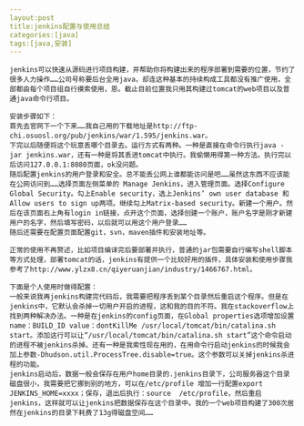 ```yaml
---
layout:post
title:jenkins配置与使用总结
categories:[java]
tags:[java,安装]
---
```

    jenkins可以快速从源码进行项目构建，并帮助你将构建出来的程序部署到需要的位置，节约了很多人力操作……公司号称要后台全用java，却连这种基本的持续构成工具都没有推广使用，全部都由每个项目组自行摸索使用，恩。截止目前位置我只用其构建过tomcat的web项目以及普通java命令行项目。
    
    安装步骤如下：
    首先去官网下一个下来……我自己用的下载地址是http://ftp-chi.osuosl.org/pub/jenkins/war/1.595/jenkins.war。
    下完以后随便将这个玩意丢哪个目录去。运行方式有两种。一种是直接在命令行执行java -jar jenkins.war，还有一种是将其丢进tomcat中执行。我偷懒用得第一种方法。执行完以后访问127.0.0.1:8080页面，ok没问题。
    随后配置jenkins的用户登录和安全。总不能丢公网上谁都能访问是吧……虽然这东西不应该能在公网访问到……选择页面左侧菜单的 Manage Jenkins，进入管理页面。选择Configure Global Security。勾上Enable security，选上Jenkins’ own user database 和 Allow users to sign up两项。继续勾上Matrix-based security。新建一个用户。然后在该页面右上角有login in链接，点开这个页面，选择创建一个账户，账户名字是刚才新建用户的名字，然后填写密码，以后就可以用这个用户登录……
    随后还需要在配置页面配置git，svn，maven插件和安装地址等。

    正常的使用不再赘述，比如项目编译完后要部署并执行，普通的jar包需要自行编写shell脚本等方式处理，部署tomcat的话，jenkins有提供一个比较好用的插件，具体安装和使用步骤我参考了http://www.ylzx8.cn/qiyeruanjian/industry/1466767.html。

    下面是个人使用时做得配置：
    一般来说我再jenkins构建完代码后，我需要把程序丢到某个目录然后重启这个程序。但是在jenkins中，它默认会杀掉一切用户开启的进程，这和我的目的不符。我在stackoverflow上找到两种解决办法。一种是在jenkins的config页面，在Global properties选项增加设置name：BUILD_ID value：dontKillMe /usr/local/tomcat/bin/catalina.sh start。添加这行可以让“/usr/local/tomcat/bin/catalina.sh start”这个命令启动的进程不被jenkins杀掉。还有一种是我索性现在用的，在用命令行启动jenkins的时候我会加上参数-Dhudson.util.ProcessTree.disable=true。这个参数可以关掉jenkins杀进程的功能。
    jenkins启动后，数据一般会保存在用户home目录的.jenkins目录下，公司服务器这个目录磁盘很小，我需要把它挪到别的地方，可以在/etc/profile 增加一行配置export JENKINS_HOME=xxxx；保存，退出后执行：source  /etc/profile，然后重启jenkins，这样就可以让jenkins把数据保存在这个目录中。我的一个web项目构建了300次居然在jenkins的目录下耗费了13g得磁盘空间……